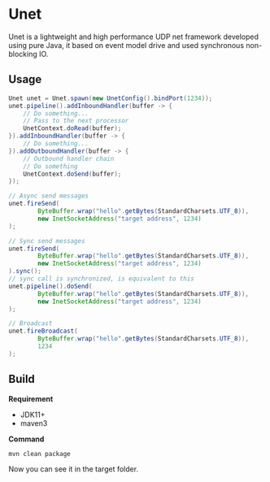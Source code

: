 # Unet

Unet is a lightweight and high performance UDP net framework developed using pure Java,
it based on event model drive and used synchronous non-blocking IO.

## Usage

```java
Unet unet = Unet.spawn(new UnetConfig().bindPort(1234));
unet.pipeline().addInboundHandler(buffer -> {
    // Do something...
    // Pass to the next processor
    UnetContext.doRead(buffer);
}).addInboundHandler(buffer -> {
    // Do something...
}).addOutboundHandler(buffer -> {
    // Outbound handler chain
    // Do something
    UnetContext.doSend(buffer);
});

// Async send messages
unet.fireSend(
        ByteBuffer.wrap("hello".getBytes(StandardCharsets.UTF_8)),
        new InetSocketAddress("target address", 1234)
);

// Sync send messages
unet.fireSend(
        ByteBuffer.wrap("hello".getBytes(StandardCharsets.UTF_8)),
        new InetSocketAddress("target address", 1234)
).sync();
// sync call is synchronized, is equivalent to this
unet.pipeline().doSend(
        ByteBuffer.wrap("hello".getBytes(StandardCharsets.UTF_8)),
        new InetSocketAddress("target address", 1234)
);

// Broadcast
unet.fireBroadcast(
        ByteBuffer.wrap("hello".getBytes(StandardCharsets.UTF_8)),
        1234
);
```

## Build

**Requirement**

- JDK11+
- maven3

**Command**

```shell
mvn clean package
```

Now you can see it in the target folder.